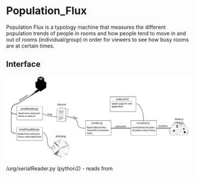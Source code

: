 # Population_Flux

Population Flux is a typology machine that measures the different population trends of people in rooms and how people tend to move in and out of rooms (individual/group) in order for viewers to see how busy rooms are at certain times.

## Interface

![Image description](documentation/layout.png)

/urg/serialReader.py (python2) - reads from 
